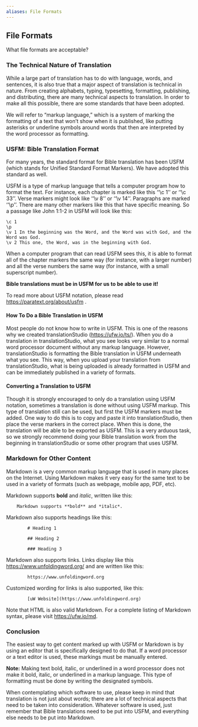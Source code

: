```yaml
---
aliases: File Formats
---
```


## File Formats

What file formats are acceptable?

### The Technical Nature of Translation

While a large part of translation has to do with language, words, and sentences, it is also true that a major aspect of translation is technical in nature. From creating alphabets, typing, typesetting, formatting, publishing, and distributing, there are many technical aspects to translation. In order to make all this possible, there are some standards that have been adopted.

We will refer to “markup language,” which is a system of marking the formatting of a text that won’t show when it is published, like putting asterisks or underline symbols around words that then are interpreted by the word processor as formatting.

### USFM: Bible Translation Format

For many years, the standard format for Bible translation has been USFM (which stands for Unified Standard Format Markers). We have adopted this standard as well.

USFM is a type of markup language that tells a computer program how to format the text. For instance, each chapter is marked like this ‘‘\c 1’’ or ‘‘\c 33’’. Verse markers might look like ‘‘\v 8’’ or ‘‘\v 14’’. Paragraphs are marked ‘‘\p’’. There are many other markers like this that have specific meaning. So a passage like John 1:1-2 in USFM will look like this:

    \c 1
    \p
    \v 1 In the beginning was the Word, and the Word was with God, and the Word was God.
    \v 2 This one, the Word, was in the beginning with God.

When a computer program that can read USFM sees this, it is able to format all of the chapter markers the same way (for instance, with a larger number) and all the verse numbers the same way (for instance, with a small superscript number).

**Bible translations must be in USFM for us to be able to use it!**

To read more about USFM notation, please read https://paratext.org/about/usfm .

#### How To Do a Bible Translation in USFM

Most people do not know how to write in USFM. This is one of the reasons why we created translationStudio (https://ufw.io/ts/). When you do a translation in translationStudio, what you see looks very similar to a normal word processor document without any markup language. However, translationStudio is formatting the Bible translation in USFM underneath what you see. This way, when you upload your translation from translationStudio, what is being uploaded is already formatted in USFM and can be immediately published in a variety of formats.

#### Converting a Translation to USFM

Though it is strongly encouraged to only do a translation using USFM notation, sometimes a translation is done without using USFM markup. This type of translation still can be used, but first the USFM markers must be added. One way to do this is to copy and paste it into translationStudio, then place the verse markers in the correct place. When this is done, the translation will be able to be exported as USFM. This is a very arduous task, so we strongly recommend doing your Bible translation work from the beginning in translationStudio or some other program that uses USFM.

### Markdown for Other Content

Markdown is a very common markup language that is used in many places on the Internet. Using Markdown makes it very easy for the same text to be used in a variety of formats (such as webpage, mobile app, PDF, etc).

Markdown supports **bold** and *italic*, written like this:

        Markdown supports **bold** and *italic*.

Markdown also supports headings like this:

            # Heading 1

            ## Heading 2

            ### Heading 3

Markdown also supports links. Links display like this https://www.unfoldingword.org/ and are written like this:

            https://www.unfoldingword.org

Customized wording for links is also supported, like this:

            [uW Website](https://www.unfoldingword.org)

Note that HTML is also valid Markdown. For a complete listing of Markdown syntax, please visit https://ufw.io/md.

### Conclusion

The easiest way to get content marked up with USFM or Markdown is by using an editor that is specifically designed to do that. If a word processor or a text editor is used, these markings must be manually entered.

**Note:** Making text bold, italic, or underlined in a word processor does not make it bold, italic, or underlined in a markup language. This type of formatting must be done by writing the designated symbols.

When contemplating which software to use, please keep in mind that translation is not just about words; there are a lot of technical aspects that need to be taken into consideration. Whatever software is used, just remember that Bible translations need to be put into USFM, and everything else needs to be put into Markdown.
